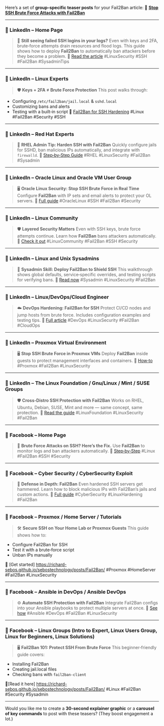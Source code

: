 Here’s a set of **group‑specific teaser posts** for your Fail2Ban article:
🔗 [**Stop SSH Brute Force Attacks with Fail2Ban**](https://richard-sebos.github.io/sebostechnology/posts/Fail2Ban/)

---

### 🔹 **LinkedIn – Home Page**

> 🚨 **Still seeing failed SSH logins in your logs?**
> Even with keys and 2FA, brute‑force attempts drain resources and flood logs. This guide shows how to deploy **Fail2Ban** to automatically ban attackers before they become a problem.
> 📘 [Read the article](https://richard-sebos.github.io/sebostechnology/posts/Fail2Ban/)
> #LinuxSecurity #SSH #Fail2Ban #SysadminTips

---

### 🔹 **LinkedIn – Linux Experts**

> 🛡️ **Keys + 2FA ≠ Brute Force Protection**
> This post walks through:

* Configuring `/etc/fail2ban/jail.local` & `sshd.local`
* Customizing bans and alerts
* Testing with a built‑in script
  📘 [Fail2Ban for SSH Hardening](https://richard-sebos.github.io/sebostechnology/posts/Fail2Ban/)
  #Linux #Fail2Ban #Security #SSH

---

### 🔹 **LinkedIn – Red Hat Experts**

> 🔧 **RHEL Admin Tip: Harden SSH with Fail2Ban**
> Quickly configure jails for SSHD, ban malicious IPs automatically, and integrate with `firewalld`.
> 📘 [Step‑by‑Step Guide](https://richard-sebos.github.io/sebostechnology/posts/Fail2Ban/)
> #RHEL #LinuxSecurity #Fail2Ban #Sysadmin

---

### 🔹 **LinkedIn – Oracle Linux and Oracle VM User Group**

> 🖥️ **Oracle Linux Security: Stop SSH Brute Force in Real Time**
> Configure **Fail2Ban** with IP sets and email alerts to protect your OL servers.
> 📘 [Full guide](https://richard-sebos.github.io/sebostechnology/posts/Fail2Ban/)
> #OracleLinux #SSH #Fail2Ban #Security

---

### 🔹 **LinkedIn – Linux Community**

> 🛡️ **Layered Security Matters**
> Even with SSH keys, brute force attempts continue. Learn how **Fail2Ban** bans attackers automatically.
> 📘 [Check it out](https://richard-sebos.github.io/sebostechnology/posts/Fail2Ban/)
> #LinuxCommunity #Fail2Ban #SSH #Security

---

### 🔹 **LinkedIn – Linux and Unix Sysadmins**

> 🔧 **Sysadmin Skill: Deploy Fail2Ban to Shield SSH**
> This walkthrough shows global defaults, service‑specific overrides, and testing scripts for verifying bans.
> 📘 [Read now](https://richard-sebos.github.io/sebostechnology/posts/Fail2Ban/)
> #Sysadmin #LinuxSecurity #Fail2Ban

---

### 🔹 **LinkedIn – Linux/DevOps/Cloud Engineer**

> ☁️ **DevOps Hardening: Fail2Ban for SSH**
> Protect CI/CD nodes and jump hosts from brute force. Includes configuration examples and testing tips.
> 📘 [Full article](https://richard-sebos.github.io/sebostechnology/posts/Fail2Ban/)
> #DevOps #LinuxSecurity #Fail2Ban #CloudOps

---

### 🔹 **LinkedIn – Proxmox Virtual Environment**

> 🖥️ **Stop SSH Brute Force in Proxmox VMs**
> Deploy **Fail2Ban** inside guests to protect management interfaces and containers.
> 📘 [How‑to](https://richard-sebos.github.io/sebostechnology/posts/Fail2Ban/)
> #Proxmox #Fail2Ban #LinuxSecurity

---

### 🔹 **LinkedIn – The Linux Foundation / Gnu/Linux / Mint / SUSE Groups**

> 🛡️ **Cross‑Distro SSH Protection with Fail2Ban**
> Works on RHEL, Ubuntu, Debian, SUSE, Mint and more — same concept, same protection.
> 📘 [Read the guide](https://richard-sebos.github.io/sebostechnology/posts/Fail2Ban/)
> #LinuxFoundation #LinuxSecurity #Fail2Ban

---

### 🔹 **Facebook – Home Page**

> 🚨 **Brute Force Attacks on SSH? Here’s the Fix.**
> Use **Fail2Ban** to monitor logs and ban attackers automatically.
> 📘 [Step‑by‑Step](https://richard-sebos.github.io/sebostechnology/posts/Fail2Ban/)
> #Linux #Fail2Ban #SSH #Security

---

### 🔹 **Facebook – Cyber Security / CyberSecurity Exploit**

> 🧱 **Defense in Depth: Fail2Ban**
> Even hardened SSH servers get hammered. Learn how to block malicious IPs with Fail2Ban’s jails and custom actions.
> 📘 [Full guide](https://richard-sebos.github.io/sebostechnology/posts/Fail2Ban/)
> #CyberSecurity #LinuxHardening #Fail2Ban

---

### 🔹 **Facebook – Proxmox / Home Server / Tutorials**

> 🛠️ **Secure SSH on Your Home Lab or Proxmox Guests**
> This guide shows how to:

* Configure Fail2Ban for SSH
* Test it with a brute‑force script
* Unban IPs manually
  
📘 [Get started] https://richard-sebos.github.io/sebostechnology/posts/Fail2Ban/
#Proxmox #HomeServer #Fail2Ban #LinuxSecurity

---

### 🔹 **Facebook – Ansible in DevOps / Ansible DevOps**

> ⚙️ **Automate SSH Protection with Fail2Ban**
> Integrate Fail2Ban configs into your Ansible playbooks to protect multiple servers at once.
> 📘 [See how](https://richard-sebos.github.io/sebostechnology/posts/Fail2Ban/)
> #Ansible #DevOps #Fail2Ban #LinuxSecurity


---

### 🔹 **Facebook – Linux Groups (Intro to Expert, Linux Users Group, Linux for Beginners, Linux Solutions)**

> 🖥️ **Fail2Ban 101: Protect SSH From Brute Force**
> This beginner‑friendly guide covers:

* Installing Fail2Ban
* Creating jail.local files
* Checking bans with `fail2ban-client`

📘[Read it here] https://richard-sebos.github.io/sebostechnology/posts/Fail2Ban/
#Linux #Fail2Ban #Security #Sysadmin

---

Would you like me to create a **30‑second explainer graphic** or a **carousel of key commands** to post with these teasers? (They boost engagement a lot.)
